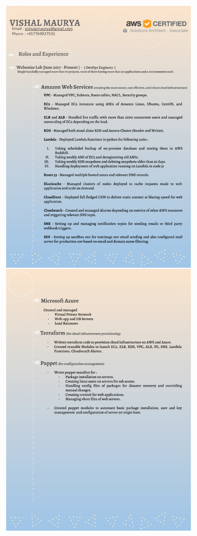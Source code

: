 ![alt text](https://github.com/jarvesnewton/Resume/blob/master/Resume_For_Jobs.png)
![alt text](https://github.com/jarvesnewton/Resume/blob/master/Resume_For_Jobs_Page_2.png)
